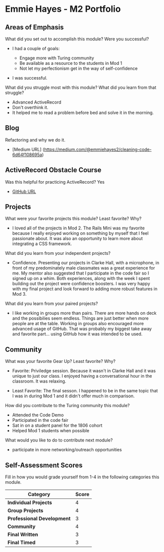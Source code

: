 # Emmie Hayes - M2 Portfolio

## Areas of Emphasis

What did you set out to accomplish this module? Were you successful?

  - I had a couple of goals:
    - Engage more with Turing community
    - Be available as a resource to the students in Mod 1
    - Not let my perfectionism get in the way of self-confidence

  - I was successful.

What did you struggle most with this module? What did you learn from that struggle?

  - Advanced ActiveRecord
  - Don't overthink it.
  - It helped me to read a problem before bed and solve it in the morning.  

## Blog

Refactoring and why we do it.

* [Medium URL] (https://medium.com/@emmiehayes2/cleaning-code-6d64f108695a)

## ActiveRecord Obstacle Course

Was this helpful for practicing ActiveRecord? Yes

* [GitHub URL](https://github.com/emmiehayes/storedom-5)


## Projects

What were your favorite projects this module? Least favorite? Why?

 - I loved all of the projects in Mod 2.  The Rails Mini was my favorite because I really enjoyed working on something by myself that I feel passionate about.  It was also an opportunity to learn more about integrating a CSS framework.  

What did you learn from your independent projects?

 - Confidence.  Presenting our projects in Clarke Hall, with a microphone, in front of my predominately male classmates was a great experience for me.  My mentor also suggested that I participate in the code fair so I signed up on a whim.  Both experiences, along with the week I spent building out the project were confidence boosters.  I was very happy with my final project and look forward to adding more robust features in Mod 3.

What did you learn from your paired projects?

 - I like working in groups more than pairs.  There are more hands on deck and the possibilies seem endless.  Things are just better when more people are at the table.  Working in groups also encouraged more advanced usage of GitHub.  That was probably my biggest take away and favorite part... using GitHub how it was intended to be used.

## Community

What was your favorite Gear Up? Least favorite? Why?

- Favorite: Priviledge session. Because it wasn't in Clarke Hall and it was unique to just our class.  I enjoyed having a conversational hour in the classroom.  It was relaxing.

- Least Favorite: The final sesson. I happened to be in the same topic that I was in during Mod 1 and it didn't offer much in comparison.  

How did you contribute to the Turing community this module?

- Attended the Code Demo
- Participated in the code fair
- Sat in on a student panel for the 1806 cohort
- Helped Mod 1 students when possible

What would you like to do to contribute next module?

- participate in more networking/outreach opportunities


## Self-Assessment Scores

Fill in how you would grade yourself from 1-4 in the following categories this module.

| Category                     | Score |
| -----------------------------| ----- |
| **Individual Projects**      |   4   |
| **Group Projects**           |   4   |
| **Professional Development** |   3   |
| **Community**                |   4   |
| **Final Written**            |   3   |
| **Final Timed**              |   3   |
